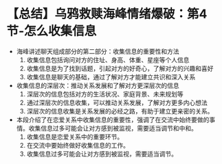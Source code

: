 # 【总结】乌鸦救赎海峰情绪爆破：第4节-怎么收集信息

-   海峰讲述聊天组成部分的第二部分：收集信息的重要性和方法
    1.  收集信息包括询问对方的住址、身高、体重、星座等个人信息
    2.  收集信息是为了找到话题，引起对方的好奇心，了解对方的兴趣和喜好
    3.  收集信息是聊天的基础，通过了解对方才能建立共识和深入关系
-   收集信息的深层次：推动关系发展和了解对方更深层次的信息
    1.  深层次的信息包括对方的生活状况、家庭背景、未来规划等
    2.  通过深层次的信息收集，可以推动关系发展，了解对方更多内心想法
    3.  深层次的信息收集是关系发展的必经之路，有助于建立更亲密的关系。
-   本段介绍了在恋爱关系中收集信息的重要性，强调了在交流中始终要做的事情。收集信息过多可能会让对方感到被监视，需要适当调节和中和。
    1.  收集信息是恋爱关系中的重要环节。
    2.  在交流中要始终做好收集信息的工作。
    3.  收集信息过多可能会让对方感到被监视，需要适当调节。